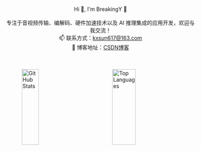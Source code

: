 <p align="center">
  <br>
  Hi 👋, I'm BreakingY 🚀<br>
  <br>
  专注于音视频传输、编解码、硬件加速技术以及 AI 推理集成的应用开发，欢迎与我交流！<br>
  📫 联系方式：<a href="mailto:kxsun617@163.com">kxsun617@163.com</a><br>
  📝 博客地址：<a href="https://sunkx.blog.csdn.net">CSDN博客</a><br>
  <br>
  <br>
</p>

<div style="display: flex; justify-content: space-around; align-items: flex-start; height: 200px;">
  <!-- GitHub Stats -->
  <img src="https://github-readme-stats.vercel.app/api?username=BreakingY&show_icons=true&theme=tokyonight&hide_rank=true&bg_color=transparent" alt="GitHub Stats" style="width: 30%; height: 100%;"/>

  <!-- Most Used Languages -->
  <img src="https://github-readme-stats.vercel.app/api/top-langs/?username=BreakingY&layout=compact&theme=tokyonight&bg_color=transparent" alt="Top Languages" style="width: 35%; height: 100%;"/>
</div>





